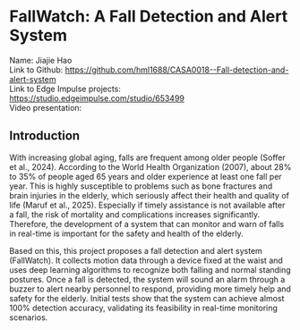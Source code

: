 # FallWatch: A Fall Detection and Alert System

Name: Jiajie Hao  
Link to Github: https://github.com/hml1688/CASA0018--Fall-detection-and-alert-system  
Link to Edge Impulse projects: https://studio.edgeimpulse.com/studio/653499  
Video presentation:  

## Introduction
With increasing global aging, falls are frequent among older people (Soffer et al., 2024). According to the World Health Organization (2007), about 28% to 35% of people aged 65 years and older experience at least one fall per year. This is highly susceptible to problems such as bone fractures and brain injuries in the elderly, which seriously affect their health and quality of life (Maruf et al., 2025). Especially if timely assistance is not available after a fall, the risk of mortality and complications increases significantly. Therefore, the development of a system that can monitor and warn of falls in real-time is important for the safety and health of the elderly.  

Based on this, this project proposes a fall detection and alert system (FallWatch). It collects motion data through a device fixed at the waist and uses deep learning algorithms to recognize both falling and normal standing postures. Once a fall is detected, the system will sound an alarm through a buzzer to alert nearby personnel to respond, providing more timely help and safety for the elderly. Initial tests show that the system can achieve almost 100% detection accuracy, validating its feasibility in real-time monitoring scenarios.  

